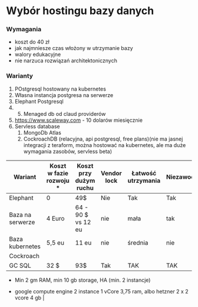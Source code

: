 # Wybór hostingu bazy danych

### Wymagania
- koszt do 40 zł
- jak najmniesze czas włożony w utrzymanie bazy
- walory edukacyjne
- nie narzuca rozwiązań architektonicznych


### Warianty
1. POstgresql hostowany na kubernetes
2. Własna instancja postgresa na serwerze
3. Elephant Postgresql
4. 5. Menaged db od claud providerów
6. https://www.scaleway.com - 10 dolarów miesięcznie
7. Servless database
    1. MongoDb Atlas
    2. CockroachDB (relacyjna, api postgresql, free plans)(nie ma jasnej integracji z teraform, można hostować na kubernetes, ale ma duże wymagania zasobów, servless beta) 

| Wariant | Koszt w fazie rozwoju * | Koszt przy dużym ruchu  | Vendor lock | Łatwość utrzymania | Niezawodność |
|---|---|---|---|---|---|
| Elephant | 0 | 49$ | Nie | Tak | Tak |
| Baza na serwerze | 4 Euro | 64 - 90 $ vs 12 eu | nie | mała | tak   |
| Baza kubernetes | 5,5 eu | 11 eu | nie | średnia | nie |
| Cockroach | 
| GC SQL | 32 $ | 93$ | Tak | TAK | TAK |

* Min 2 gm RAM, min 10 gb storage, HA (min. 2 instancje)

* google compute engine 2 instance 1 vCore 3,75 ram, albo hetzner 2 x 2 vcore 4 gb | 
